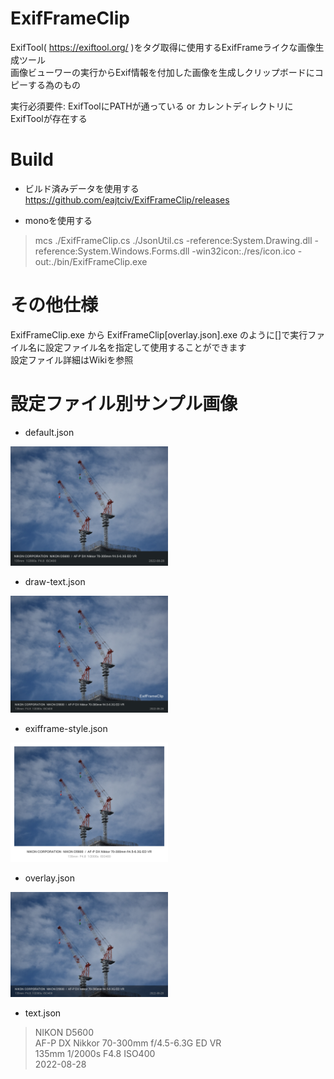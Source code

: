 # ExifFrameClip

ExifTool( https://exiftool.org/ )をタグ取得に使用するExifFrameライクな画像生成ツール  
画像ビューワーの実行からExif情報を付加した画像を生成しクリップボードにコピーする為のもの

実行必須要件: ExifToolにPATHが通っている or カレントディレクトリにExifToolが存在する

# Build
+ ビルド済みデータを使用する
https://github.com/eajtciv/ExifFrameClip/releases  

+ monoを使用する
> mcs ./ExifFrameClip.cs  ./JsonUtil.cs -reference:System.Drawing.dll -reference:System.Windows.Forms.dll -win32icon:./res/icon.ico -out:./bin/ExifFrameClip.exe

# その他仕様
ExifFrameClip.exe から ExifFrameClip[overlay.json].exe のように[]で実行ファイル名に設定ファイル名を指定して使用することができます  
設定ファイル詳細はWikiを参照

# 設定ファイル別サンプル画像  
+ default.json
<img src="https://raw.githubusercontent.com/eajtciv/ExifFrameClip/main/sample-image/default.jpg" width="50%">

+ draw-text.json
<img src="https://raw.githubusercontent.com/eajtciv/ExifFrameClip/main/sample-image/draw-text.jpg" width="50%">

+ exifframe-style.json
<img src="https://raw.githubusercontent.com/eajtciv/ExifFrameClip/main/sample-image/exifframe-style.jpg" width="50%">

+ overlay.json
<img src="https://raw.githubusercontent.com/eajtciv/ExifFrameClip/main/sample-image/overlay.jpg" width="50%">

+ text.json
> NIKON D5600  
> AF-P DX Nikkor 70-300mm f/4.5-6.3G ED VR  
> 135mm 1/2000s F4.8 ISO400  
> 2022-08-28
